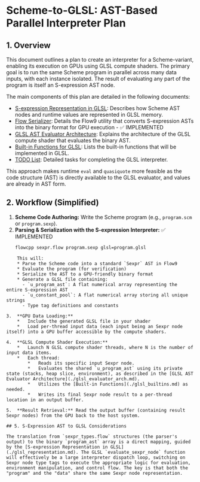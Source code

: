 # Scheme-to-GLSL: AST-Based Parallel Interpreter Plan

## 1. Overview

This document outlines a plan to create an interpreter for a Scheme-variant, enabling its execution on GPUs using GLSL compute shaders. The primary goal is to run the same Scheme program in parallel across many data inputs, with each instance isolated. The result of evaluating any part of the program is itself an S-expression AST node.

The main components of this plan are detailed in the following documents:
*   [S-expression Representation in GLSL](./glsl_representation.md): Describes how Scheme AST nodes and runtime values are represented in GLSL memory.
*   [Flow Serializer](./flow_serializer.md): Details the Flow9 utility that converts S-expression ASTs into the binary format for GPU execution - ✅ IMPLEMENTED
*   [GLSL AST Evaluator Architecture](./glsl_evaluator_arch.md): Explains the architecture of the GLSL compute shader that evaluates the binary AST.
*   [Built-in Functions for GLSL](./glsl_builtins.md): Lists the built-in functions that will be implemented in GLSL.
*   [TODO List](./todo.md): Detailed tasks for completing the GLSL interpreter.

This approach makes runtime `eval` and `quasiquote` more feasible as the code structure (AST) is directly available to the GLSL evaluator, and values are already in AST form.

## 2. Workflow (Simplified)

1.  **Scheme Code Authoring:** Write the Scheme program (e.g., `program.scm` or `program.sexp`).
2.  **Parsing & Serialization with the S-expression Interpreter:** ✅ IMPLEMENTED
    ```bash
	flowcpp sexpr.flow program.sexp glsl=program.glsl
```
    This will:
    * Parse the Scheme code into a standard `Sexpr` AST in Flow9
    * Evaluate the program (for verification)
    * Serialize the AST to a GPU-friendly binary format
    * Generate a GLSL file containing:
      - `u_program_ast`: A flat numerical array representing the entire S-expression AST
      - `u_constant_pool`: A flat numerical array storing all unique strings
      - Type tag definitions and constants

3.  **GPU Data Loading:**
    *   Include the generated GLSL file in your shader
    *   Load per-thread input data (each input being an Sexpr node itself) into a GPU buffer accessible by the compute shaders.

4.  **GLSL Compute Shader Execution:**
    *   Launch N GLSL compute shader threads, where N is the number of input data items.
    *   Each thread:
        *   Reads its specific input Sexpr node.
        *   Evaluates the shared `u_program_ast` using its private state (stacks, heap slice, environment), as described in the [GLSL AST Evaluator Architecture](./glsl_evaluator_arch.md).
        *   Utilizes the [Built-in Functions](./glsl_builtins.md) as needed.
        *   Writes its final Sexpr node result to a per-thread location in an output buffer.

5.  **Result Retrieval:** Read the output buffer (containing result Sexpr nodes) from the GPU back to the host system.

## 5. S-Expression AST to GLSL Considerations

The translation from `sexpr_types.flow` structures (the parser's output) to the binary `program_ast` array is a direct mapping, guided by the [S-expression Representation in GLSL](./glsl_representation.md). The GLSL `evaluate_sexpr_node` function will effectively be a large interpreter dispatch loop, switching on Sexpr node type tags to execute the appropriate logic for evaluation, environment manipulation, and control flow. The key is that both the "program" and the "data" share the same Sexpr node representation.
